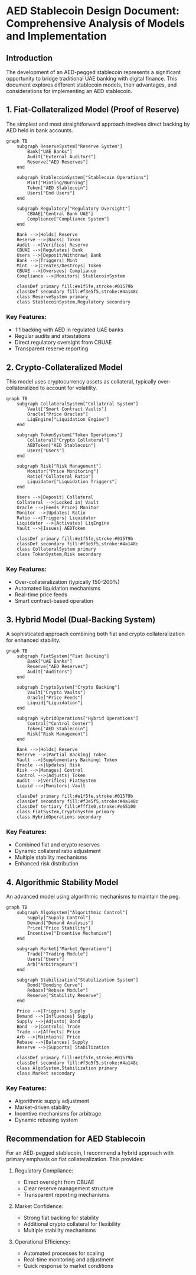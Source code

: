 # AED Stablecoin Design Document: Comprehensive Analysis of Models and Implementation

## Introduction

The development of an AED-pegged stablecoin represents a significant opportunity to bridge traditional UAE banking with digital finance. This document explores different stablecoin models, their advantages, and considerations for implementing an AED stablecoin.

## 1. Fiat-Collateralized Model (Proof of Reserve)

The simplest and most straightforward approach involves direct backing by AED held in bank accounts.

```mermaid
graph TB
    subgraph ReserveSystem["Reserve System"]
        Bank["UAE Banks"]
        Audit["External Auditors"]
        Reserve["AED Reserves"]
    end

    subgraph StablecoinSystem["Stablecoin Operations"]
        Mint["Minting/Burning"]
        Token["AED Stablecoin"]
        Users["End Users"]
    end

    subgraph Regulatory["Regulatory Oversight"]
        CBUAE["Central Bank UAE"]
        Compliance["Compliance System"]
    end

    Bank -->|Holds| Reserve
    Reserve -->|Backs| Token
    Audit -->|Verifies| Reserve
    CBUAE -->|Regulates| Bank
    Users -->|Deposit/Withdraw| Bank
    Bank -->|Triggers| Mint
    Mint -->|Creates/Destroys| Token
    CBUAE -->|Oversees| Compliance
    Compliance -->|Monitors| StablecoinSystem

    classDef primary fill:#e1f5fe,stroke:#01579b
    classDef secondary fill:#f3e5f5,stroke:#4a148c
    class ReserveSystem primary
    class StablecoinSystem,Regulatory secondary
```

### Key Features:
- 1:1 backing with AED in regulated UAE banks
- Regular audits and attestations
- Direct regulatory oversight from CBUAE
- Transparent reserve reporting

## 2. Crypto-Collateralized Model

This model uses cryptocurrency assets as collateral, typically over-collateralized to account for volatility.

```mermaid
graph TB
    subgraph CollateralSystem["Collateral System"]
        Vault["Smart Contract Vaults"]
        Oracle["Price Oracles"]
        LiqEngine["Liquidation Engine"]
    end

    subgraph TokenSystem["Token Operations"]
        Collateral["Crypto Collateral"]
        AEDToken["AED Stablecoin"]
        Users["Users"]
    end

    subgraph Risk["Risk Management"]
        Monitor["Price Monitoring"]
        Ratio["Collateral Ratio"]
        Liquidator["Liquidation Triggers"]
    end

    Users -->|Deposit| Collateral
    Collateral -->|Locked in| Vault
    Oracle -->|Feeds Price| Monitor
    Monitor -->|Updates| Ratio
    Ratio -->|Triggers| Liquidator
    Liquidator -->|Activates| LiqEngine
    Vault -->|Issues| AEDToken
    
    classDef primary fill:#e1f5fe,stroke:#01579b
    classDef secondary fill:#f3e5f5,stroke:#4a148c
    class CollateralSystem primary
    class TokenSystem,Risk secondary
```

### Key Features:
- Over-collateralization (typically 150-200%)
- Automated liquidation mechanisms
- Real-time price feeds
- Smart contract-based operation

## 3. Hybrid Model (Dual-Backing System)

A sophisticated approach combining both fiat and crypto collateralization for enhanced stability.

```mermaid
graph TB
    subgraph FiatSystem["Fiat Backing"]
        Bank["UAE Banks"]
        Reserve["AED Reserves"]
        Audit["Auditors"]
    end

    subgraph CryptoSystem["Crypto Backing"]
        Vault["Crypto Vaults"]
        Oracle["Price Feeds"]
        Liquid["Liquidation"]
    end

    subgraph HybridOperations["Hybrid Operations"]
        Control["Control Center"]
        Token["AED Stablecoin"]
        Risk["Risk Management"]
    end

    Bank -->|Holds| Reserve
    Reserve -->|Partial Backing| Token
    Vault -->|Supplementary Backing| Token
    Oracle -->|Updates| Risk
    Risk -->|Manages| Control
    Control -->|Adjusts| Token
    Audit -->|Verifies| FiatSystem
    Liquid -->|Monitors| Vault

    classDef primary fill:#e1f5fe,stroke:#01579b
    classDef secondary fill:#f3e5f5,stroke:#4a148c
    classDef tertiary fill:#fff3e0,stroke:#e65100
    class FiatSystem,CryptoSystem primary
    class HybridOperations secondary
```

### Key Features:
- Combined fiat and crypto reserves
- Dynamic collateral ratio adjustment
- Multiple stability mechanisms
- Enhanced risk distribution

## 4. Algorithmic Stability Model

An advanced model using algorithmic mechanisms to maintain the peg.

```mermaid
graph TB
    subgraph AlgoSystem["Algorithmic Control"]
        Supply["Supply Control"]
        Demand["Demand Analysis"]
        Price["Price Stability"]
        Incentive["Incentive Mechanism"]
    end

    subgraph Market["Market Operations"]
        Trade["Trading Module"]
        Users["Users"]
        Arb["Arbitrageurs"]
    end

    subgraph Stabilization["Stabilization System"]
        Bond["Bonding Curve"]
        Rebase["Rebase Module"]
        Reserve["Stability Reserve"]
    end

    Price -->|Triggers| Supply
    Demand -->|Influences| Supply
    Supply -->|Adjusts| Bond
    Bond -->|Controls| Trade
    Trade -->|Affects| Price
    Arb -->|Maintains| Price
    Rebase -->|Balances| Supply
    Reserve -->|Supports| Stabilization

    classDef primary fill:#e1f5fe,stroke:#01579b
    classDef secondary fill:#f3e5f5,stroke:#4a148c
    class AlgoSystem,Stabilization primary
    class Market secondary
```

### Key Features:
- Algorithmic supply adjustment
- Market-driven stability
- Incentive mechanisms for arbitrage
- Dynamic rebasing system

## Recommendation for AED Stablecoin

For an AED-pegged stablecoin, I recommend a hybrid approach with primary emphasis on fiat collateralization. This provides:

1. Regulatory Compliance:
   - Direct oversight from CBUAE
   - Clear reserve management structure
   - Transparent reporting mechanisms

2. Market Confidence:
   - Strong fiat backing for stability
   - Additional crypto collateral for flexibility
   - Multiple stability mechanisms

3. Operational Efficiency:
   - Automated processes for scaling
   - Real-time monitoring and adjustment
   - Quick response to market conditions
